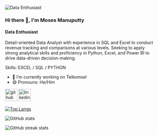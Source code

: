 ![Data Enthusiast](https://media.licdn.com/dms/image/v2/D5616AQFy9js_80qm1A/profile-displaybackgroundimage-shrink_350_1400/profile-displaybackgroundimage-shrink_350_1400/0/1719349882201?e=1758758400&v=beta&t=bZqes1ZZbmNEKqItpRYXJ0kavn2hwohKoqas8AkixPA)

### Hi there 👋, I'm Moses Manuputty
#### Data Enthusiast

Detail-oriented Data Analyst with experience in SQL and Excel to conduct revenue tracking and comparisons at various levels. Seeking to apply strong analytical skills and proficiency in Python, Excel, and Power BI to drive data-driven decision-making.

Skills: EXCEL / SQL / PYTHON

- 🔭 I’m currently working on Telkomsel 
- 😄 Pronouns: He/Him 


[<img src='https://cdn.jsdelivr.net/npm/simple-icons@3.0.1/icons/github.svg' alt='github' height='40'>](https://github.com/MosesManuputty)  [<img src='https://cdn.jsdelivr.net/npm/simple-icons@3.0.1/icons/linkedin.svg' alt='linkedin' height='40'>](https://www.linkedin.com/in/mosesmanuputty/)  

[![Top Langs](https://github-readme-stats.vercel.app/api/top-langs/?username=MosesManuputty)](https://github.com/anuraghazra/github-readme-stats)

![GitHub stats](https://github-readme-stats.vercel.app/api?username=MosesManuputty&show_icons=true)  

![GitHub streak stats](https://streak-stats.demolab.com/?user=MosesManuputty)  

